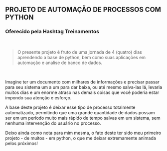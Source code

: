 PROJETO DE AUTOMAÇÃO DE PROCESSOS COM PYTHON 
-------------------
### Oferecido pela Hashtag Treinamentos
<br>

> O presente projeto é fruto de uma jornada de 4 (quatro) dias aprendendo a base de python, bem como suas aplicações em automação e analise de banco de dados.
<br>

Imagine ter um documento com milhares de informações e precisar passar para seu sistema um a um para dar baixa, ou até mesmo salva-las lá, levaria muitos dias e um enorme atraso nas demais coisas que você poderia estar impondo sua atenção e esforço.

A base deste projeto é deixar esse tipo de processo totalmente automatizado, permitindo que uma grande quantidade de dados possam ser em um período muito mais rápido de tempo salvas em um sistema, sem nenhuma intervenção do usuário no processo. 

Deixo ainda como nota para mim mesma, o fato deste ter sido meu primeiro projeto - de muitos - em python, o que me deixar extremamente animada pelos próximos!
